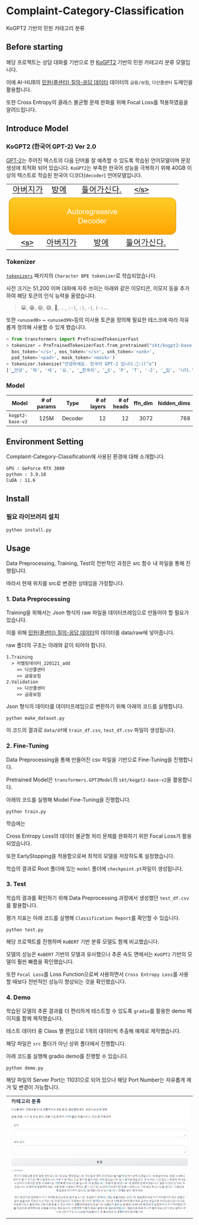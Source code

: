 # Complaint-Category-Classification
KoGPT2 기반의 민원 카테고리 분류
## Before starting
해당 프로젝트는 상담 대화를 기반으로 한 [KoGPT2](https://github.com/SKT-AI/KoGPT2?tab=readme-ov-file) 기반의 민원 카테고리 분류 모델입니다.

이에 AI-HUB의 [민원(콜센터) 질의-응답 데이터](https://www.aihub.or.kr/aihubdata/data/view.do?currMenu=&topMenu=&aihubDataSe=data&dataSetSn=98) 데이터의 `금융/보험`, `다산콜센터` 도메인을 활용합니다.

또한 Cross Entropy의 클래스 불균형 문제 완화를 위해 Focal Loss를 적용하였음을 알려드립니다.

## Introduce Model

### KoGPT2 (한국어 GPT-2) Ver 2.0

[GPT-2](https://openai.com/blog/better-language-models/)는 주어진 텍스트의 다음 단어를 잘 예측할 수 있도록 학습된 언어모델이며 문장 생성에 최적화 되어 있습니다. `KoGPT2`는 부족한 한국어 성능을 극복하기 위해 40GB 이상의 텍스트로 학습된 한국어 디코더(`decoder`) 언어모델입니다.

<table><tr><td>
    <center><img src="image/gpt2.png" width="452"/></center>
</td></tr>
</table>

### Tokenizer

[`tokenizers`](https://github.com/huggingface/tokenizers) 패키지의 `Character BPE tokenizer`로 학습되었습니다.

사전 크기는 51,200 이며 대화에 자주 쓰이는 아래와 같은 이모티콘, 이모지 등을 추가하여 해당 토큰의 인식 능력을 올렸습니다.
> 😀, 😁, 😆, 😅, 🤣, .. , `:-)`, `:)`, `-)`, `(-:`...

또한 `<unused0>` ~ `<unused99>`등의 미사용 토큰을 정의해 필요한 테스크에 따라 자유롭게 정의해 사용할 수 있게 했습니다.

```python
> from transformers import PreTrainedTokenizerFast
> tokenizer = PreTrainedTokenizerFast.from_pretrained("skt/kogpt2-base-v2",
  bos_token='</s>', eos_token='</s>', unk_token='<unk>',
  pad_token='<pad>', mask_token='<mask>')
> tokenizer.tokenize("안녕하세요. 한국어 GPT-2 입니다.😤:)l^o")
['▁안녕', '하', '세', '요.', '▁한국어', '▁G', 'P', 'T', '-2', '▁입', '니다.', '😤', ':)', 'l^o']
```

### Model

| Model       |  # of params |   Type   | # of layers  | # of heads | ffn_dim | hidden_dims |
|--------------|:----:|:-------:|--------:|--------:|--------:|--------------:|
| `kogpt2-base-v2` |  125M  |  Decoder |   12     | 12      | 3072    | 768 |

## Environment Setting
Complaint-Category-Classification에 사용된 환경에 대해 소개합니다.

  ```
  GPU : GeForce RTX 3080
  python : 3.9.18
  CuDA : 11.6
  ```

## Install
### 필요 라이브러리 설치

  ```
  python install.py
  ```

## Usage
Data Preprocessing, Training, Test의 전반적인 과정은 src 함수 내 파일을 통해 진행됩니다.

따라서 현재 위치를 src로 변경한 상태임을 가정합니다.

### 1. Data Preprocessing

Training을 위해서는 Json 형식의 raw 파일을 데이터프레임으로 만들어야 할 필요가 있습니다. 

이를 위해 [민원(콜센터) 질의-응답 데이터](https://www.aihub.or.kr/aihubdata/data/view.do?currMenu=&topMenu=&aihubDataSe=data&dataSetSn=98)의 데이터를 data/raw에 넣어줍니다.

raw 폴더의 구조는 아래와 같이 되어야 합니다.

  ```
  1.Training
    > 라벨링데이터_220121_add
      >> 다산콜센터
      >> 금융보험
  2.Validation
      >> 다산콜센터
      >> 금융보험
  ```

Json 형식의 데이터를 데이터프레임으로 변환하기 위해 아래의 코드를 실행합니다.

  ```
  python make_dataset.py
  ```
  
이 코드의 결과로 `data/df`에 `train_df.csv`, `test_df.csv` 파일이 생성됩니다.

### 2. Fine-Tuning

Data Preprocessing을 통해 만들어진 csv 파일을 기반으로 Fine-Tuning을 진행합니다.

Pretrained Model은 `transformers.GPT2Model`의 `skt/kogpt2-base-v2`을 활용합니다.

아래의 코드를 실행해 Model Fine-Tuning을 진행합니다.

  ```
  python train.py
  ```

학습에는

Cross Entropy Loss의 데이터 불균형 처리 문제를 완화하기 위한 Focal Loss가 활용되었습니다.

또한 EarlyStopping을 적용함으로써 최적의 모델을 저장하도록 설정했습니다.

학습의 결과로 Root 폴더에 있는 `model` 폴더에 `checkpoint.pt`파일이 생성됩니다.

### 3. Test

학습의 결과를 확인하기 위해 Data Preprocessing 과정에서 생성했던 `test_df.csv`를 활용합니다.

평가 지표는 아래 코드를 실행해 `Classification Report`를 확인할 수 있습니다.

  ```
  python test.py
  ```

해당 프로젝트를 진행하며 `KoBERT` 기반 분류 모델도 함께 비교했습니다.

모델의 성능은 `KoBERT` 기반의 모델과 유사했으나 추론 속도 면에서는 `KoGPT2` 기반의 모델이 훨씬 빠름을 확인했습니다.

또한 `Focal Loss`를 Loss Function으로써 사용하면서 `Cross Entropy Loss`를 사용할 때보다 전반적인 성능이 향상되는 것을 확인했습니다.

### 4. Demo

학습된 모델의 추론 결과를 더 편리하게 테스트할 수 있도록 `gradio`를 활용한 demo 페이지를 함께 제작했습니다.

테스트 데이터 중 Class 별 랜덤으로 1개의 데이터씩 추출해 예제로 제작했습니다.

해당 파일은 `src` 폴더가 아닌 상위 폴더에서 진행합니다.

아래 코드를 실행해 gradio demo를 진행할 수 있습니다.

  ```
  python demo.py
  ```

해당 파일의 Server Port는 11031으로 되어 있으나 해당 Port Number는 자유롭게 제거 및 변경이 가능합니다.

<table><tr><td>
    <center><img src="image/demo.png"/></center>
</td></tr>
</table>